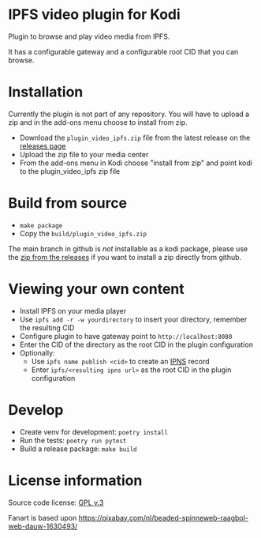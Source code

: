 # IPFS video plugin for Kodi

Plugin to browse and play video media from IPFS.

It has a configurable gateway and a configurable root CID that you can browse.

# Installation

Currently the plugin is not part of any repository. You will have to upload a zip and in the add-ons menu choose to install from zip.

- Download the `plugin_video_ipfs.zip` file from the latest release on the [releases page](https://github.com/bneijt/ipfs-video-kodi/releases)
- Upload the zip file to your media center
- From the add-ons menu in Kodi choose "install from zip" and point kodi to the plugin_video_ipfs zip file

# Build from source

- `make package`
- Copy the `build/plugin_video_ipfs.zip`

The main branch in github is _not_ installable as a kodi package, please use the [zip from the releases](https://github.com/bneijt/ipfs-video-kodi/releases) if you want to install a zip directly from github.

# Viewing your own content

- Install IPFS on your media player
- Use `ipfs add -r -w yourdirectory` to insert your directory, remember the resulting CID
- Configure plugin to have gateway point to `http://localhost:8080`
- Enter the CID of the directory as the root CID in the plugin configuration
- Optionally:
    - Use `ipfs name publish <cid>` to create an [IPNS](https://docs.ipfs.io/concepts/ipns/#example-ipns-setup-with-cli) record
    - Enter `ipfs/<resulting ipns url>` as the root CID in the plugin configuration

# Develop

- Create venv for development: `poetry install`
- Run the tests: `poetry run pytest`
- Build a release package: `make build`

# License information

Source code license: [GPL v.3](http://www.gnu.org/copyleft/gpl.html)

Fanart is based upon https://pixabay.com/nl/beaded-spinneweb-raagbol-web-dauw-1630493/
